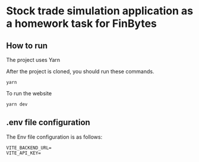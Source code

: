 # Stock trade simulation application as a homework task for FinBytes

## How to run

The project uses Yarn

After the project is cloned, you should run these commands.

```
yarn
```

To run the website

```
yarn dev
```

## .env file configuration

The Env file configuration is as follows:

```
VITE_BACKEND_URL=
VITE_API_KEY=
```

